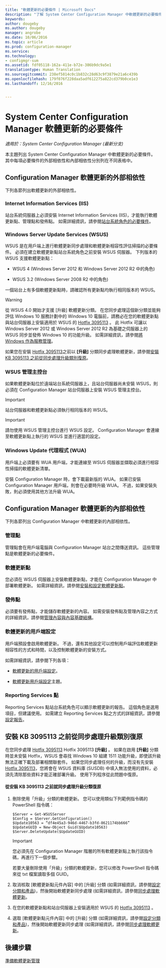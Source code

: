 ```yaml
---
title: "軟體更新的必要條件 | Microsoft Docs"
description: "了解 System Center Configuration Manager 中軟體更新的必要條件。"
keywords: 
author: dougeby
ms.author: dougeby
manager: angrobe
ms.date: 10/06/2016
ms.topic: article
ms.prod: configuration-manager
ms.service: 
ms.technology:
- configmgr-sum
ms.assetid: fdf05118-162a-411e-b72e-386b9dc9a5e1
translationtype: Human Translation
ms.sourcegitcommit: 238ef5814c0c1b832c28d63c9f3879e21a6c439b
ms.openlocfilehash: 179f076f228daa5adf612275a822cd379b0ce1e3
ms.lasthandoff: 12/16/2016


---
```


# <a name="prerequisites-for-software-updates-in-system-center-configuration-manager"></a>System Center Configuration Manager 軟體更新的必要條件

*適用於：System Center Configuration Manager (最新分支)*

本主題列出 System Center Configuration Manager 中軟體更新的必要條件。 其中每項必要條件的外部相依性和內部相依性分別列在不同表格中。  

## <a name="software-update-dependencies-external-to-configuration-manager"></a>Configuration Manager 軟體更新的外部相依性  
 下列各節列出軟體更新的外部相依性。  

### <a name="internet-information-services-iis"></a>Internet Information Services (IIS)  
 站台系統伺服器上必須安裝 Internet Information Services (IIS)，才能執行軟體更新點、管理點和發佈點。 如需詳細資訊，請參閱[站台系統角色的必要條件](../../core/plan-design/configs/site-and-site-system-prerequisites.md)。  

### <a name="windows-server-update-services-wsus"></a>Windows Server Update Services (WSUS)  
 WSUS 是在用戶端上進行軟體更新同步處理和軟體更新相容性評估掃描的必要條件。 必須在建立軟體更新點站台系統角色之前安裝 WSUS 伺服器。 下列版本的 WSUS 支援軟體更新點：  

-   WSUS 4 (Windows Server 2012 和 Windows Server 2012 R2 中的角色)  

-   WSUS 3.2 (Windows Server 2008 R2 中的角色)  

 一個站台上有多個軟體更新點時，請確認所有更新點均執行相同版本的 WSUS。  

> [!WARNING]  
>  從 WSUS 4.0 開始才支援 [升級] 軟體更新分類。 在您同步處理這個新分類並能夠評估 Windows 10 服務計劃中的 Windows 10 電腦前，請務必在您的軟體更新點與站台伺服器上安裝適用於 WSUS 的 [Hotfix 3095113](https://support.microsoft.com/kb/3095113) 。 此 Hotfix 可讓以 Windows Server 2012 或 Windows Server 2012 R2 為基礎之伺服器上的 WSUS 同步並發佈 Windows 10 的功能升級。 如需詳細資訊，請參閱[將 Windows 作為服務管理](../../osd/deploy-use/manage-windows-as-a-service.md)。  
>   
>  如果您在安裝 [Hotfix 3095113](https://support.microsoft.com/kb/3095113)之前以 **[升級]** 分類同步處理軟體更新，請參閱[安裝 KB 3095113 之前從同步處理升級類別復原](#BKMK_RecoverUpgrades)。  

### <a name="wsus-administration-console"></a>WSUS 管理主控台  
 如果軟體更新點位於遠端站台系統伺服器上，且站台伺服器尚未安裝 WSUS，則必須在 Configuration Manager 站台伺服器上安裝 WSUS 管理主控台。  

> [!IMPORTANT]  
>  站台伺服器和軟體更新點必須執行相同版本的 WSUS。  

> [!IMPORTANT]  
>  請勿使用 WSUS 管理主控台進行 WSUS 設定。 Configuration Manager 會連線至軟體更新點上執行的 WSUS 並進行適當的設定。  

### <a name="windows-update-agent-wua"></a>Windows Update 代理程式 (WUA)  
 用戶端上必須要有 WUA 用戶端，才能連線至 WSUS 伺服器並擷取必須進行相容性掃描的軟體更新清單。  

 安裝 Configuration Manager 時，會下載最新版的 WUA。 如果已安裝 Configuration Manager 用戶端，則會在必要時升級 WUA。 不過，如果安裝失敗，則必須使用其他方法升級 WUA。  

## <a name="software-update-dependencies-internal-to-configuration-manager"></a>Configuration Manager 軟體更新的內部相依性  
 下列各節列出 Configuration Manager 中軟體更新的內部相依性。  

### <a name="management-points"></a>管理點  
 管理點會在用戶端電腦與 Configuration Manager 站台之間傳送資訊。 這些管理點是軟體更新的必要條件。  

### <a name="software-update-point"></a>軟體更新點  
 您必須在 WSUS 伺服器上安裝軟體更新點，才能在 Configuration Manager 中部署軟體更新。 如需詳細資訊，請參閱[安裝和設定軟體更新點](../get-started/install-a-software-update-point.md)。

### <a name="distribution-points"></a>發佈點  
 必須要有發佈點，才能儲存軟體更新的內容。 如需安裝發佈點及管理內容之方式的詳細資訊，請參閱[管理內容與內容基礎結構](../../core/servers/deploy/configure/manage-content-and-content-infrastructure.md)。  

### <a name="client-settings-for-software-updates"></a>軟體更新的用戶端設定  
 用戶端預設會啟用軟體更新。 不過，還有其他設定可以控制用戶端評估軟體更新相容性的方式和時間，以及控制軟體更新的安裝方式。  

 如需詳細資訊，請參閱下列各項：  

-   [軟體更新的用戶端設定](../get-started/manage-settings-for-software-updates.md#a-namebkmkclientsettingsa-client-settings-for-software-updates)。  

-   [軟體更新用戶端設定](../../core/clients/deploy/about-client-settings.md#software-updates)主題。  

### <a name="reporting-services-point"></a>Reporting Services 點  
 Reporting Services 點站台系統角色可以顯示軟體更新的報告。 這個角色是選用項目，但建議使用。 如需建立 Reporting Services 點之方式的詳細資訊，請參閱[設定報告](../../core/servers/manage/configuring-reporting.md)。  

##  <a name="BKMK_RecoverUpgrades"></a> 安裝 KB 3095113 之前從同步處理升級類別復原  
 在您同步處理 [Hotfix 3095113](https://support.microsoft.com/kb/3095113) Hotfix 3095113 **[升級]** 。 如果在啟用 **[升級]** 分類時並未安裝 Hotfix，WSUS 會尋找 Windows 10 組建 1511 功能升級，即使該升級無法正確下載及部署相關聯套件。 如果您同步處理任何的升級，而沒有先安裝 [Hotfix 3095113](https://support.microsoft.com/kb/3095113)，您將會在 WSUS 資料庫 (SUSDB) 中填入無法使用的資料，必須先清除那些資料才能正確部署升級。  使用下列程序從此問題中復原。  

#### <a name="to-recover-from-synchronizing-the-upgrades-classification-before-you-install-kb-3095113"></a>從安裝 KB 3095113 之前就同步處理升級分類復原  

1.  刪除使用「升級」分類的軟體更新。 您可以使用類似下列範例指令碼的 PowerShell 指令碼：  

    ```  
    $Server = Get-WSUSServer  
    $Config = $Server.GetConfiguration()  
    $Update10563 = “df4e45a3-946d-4467-b3fd-8621174bb666”  
    $UpdateGUID = New-Object Guid($Update10563)  
    $Server.DeleteUpdate($UpdateGUID)  
    ```  

    > [!IMPORTANT]  
    >  您必須先在 Configuration Manager 階層的所有軟體更新點上執行該指令碼，再進行下一個步驟。  

     若要大量刪除使用「升級」分類的軟體更新，您可以修改 PowerShell 指令碼來從 txt 檔案讀取多個 GUID。  

2.  取消核取 [軟體更新點元件內容] 中的 [升級] 分類 (如需詳細資訊，請參閱[設定分類和產品](../get-started/configure-classifications-and-products.md))，然後開始軟體更新同步處理 (如需詳細資訊，請參閱[同步處理軟體更新](../get-started/synchronize-software-updates.md)。  

3.  在您的軟體更新點和站台伺服器上安裝適用於 WSUS 的 [Hotfix 3095113](https://support.microsoft.com/kb/3095113) 。  

4.  選取 [軟體更新點元件內容] 中的 [升級] 分類 (如需詳細資訊，請參閱[設定分類和產品](../get-started/configure-classifications-and-products.md))，然後開始軟體更新同步處理 (如需詳細資訊，請參閱[同步處理軟體更新](../get-started/synchronize-software-updates.md)。  

## <a name="next-steps"></a>後續步驟
[準備軟體更新管理](../get-started/prepare-for-software-updates-management.md)

